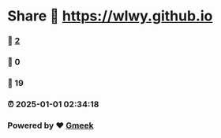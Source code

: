 # Share :link: https://wlwy.github.io 
### :page_facing_up: [2](https://wlwy.github.io/tag.html) 
### :speech_balloon: 0 
### :hibiscus: 19 
### :alarm_clock: 2025-01-01 02:34:18 
### Powered by :heart: [Gmeek](https://github.com/Meekdai/Gmeek)
